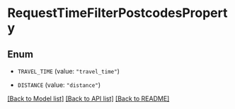 # RequestTimeFilterPostcodesProperty

## Enum


* `TRAVEL_TIME` (value: `"travel_time"`)

* `DISTANCE` (value: `"distance"`)


[[Back to Model list]](../README.md#documentation-for-models) [[Back to API list]](../README.md#documentation-for-api-endpoints) [[Back to README]](../README.md)


